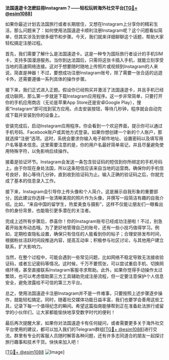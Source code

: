 **法国遠遊卡怎麽註冊Instagram？——轻松玩转海外社交平台[[TG💪+ @esim1088](https://t.me/s/esim1088)]**

如果你最近计划去法国旅行或者长期居住，又想在Instagram上分享你的精彩生活，那么问题来了：如何使用法国遠遊卡顺利注册Instagram呢？这个问题看似简单，但其实涉及到很多细节和步骤。今天，我们就来详细聊聊这个话题，帮助大家轻松搞定注册过程。

首先，我们需要了解什么是法国遠遊卡。这是一种专为国际旅行者设计的手机SIM卡，支持多国漫游服务。当你到达法国后，只需将这张卡插入手机，就能立刻享受当地的高速网络连接。这对于想要随时随地上传照片或视频到Instagram的人来说，简直是神器！不过，要想成功注册Instagram账号，除了需要一张合适的远遊卡外，还需要遵循一系列具体的操作步骤。

接下来，我们正式进入正题。假设你已经购买并激活了法国遠遊卡，并且手机已经成功联网，那么第一步就是下载Instagram应用程序。这一步非常简单，只要打开你的手机应用商店（无论是苹果App Store还是安卓Google Play），搜索“Instagram”即可找到官方应用。点击安装按钮，等待几秒钟，程序就会自动完成下载并安装到你的设备上。

安装完成后，启动Instagram应用程序。你会看到一个欢迎界面，提示你可以通过手机号码、Facebook账户或其他方式登录。如果你想创建一个新的个人账户，那就选择“注册”选项。这时，系统会要求你输入电子邮件地址、设置密码以及填写用户名等基本信息。这里需要注意的是，你的用户名最好简单易记，并且尽量避免使用特殊字符，以免影响后续操作。

接着是验证环节。Instagram会发送一条包含验证码的短信到你所绑定的手机号码上。由于你现在身处法国，所以这条短信应该来自当地的运营商。确保你的手机信号良好，耐心等待几分钟，直到收到验证码为止。输入正确的验证码之后，你就完成了基本的信息录入工作。

接下来，Instagram会引导你上传头像和个人简介。这是展示自我形象的重要部分，因此建议你选择一张清晰美观的照片作为头像，并撰写一段简洁有趣的自我介绍。比如，“来自中国的留学生，热爱美食与摄影”，这样不仅能让朋友们一眼看出你的身份背景，也能吸引更多潜在的关注者。

完成上述所有步骤后，恭喜你！你的Instagram账号已经成功注册啦！不过，别急着开始发布动态哦。为了更好地管理自己的账号，还有一些小技巧值得学习。例如，定期检查隐私设置，确保只有信任的人能看到你的帖子；合理安排发布时间，根据粉丝活跃时间段推送内容，提高互动率；积极参与社区讨论，与其他用户建立联系，扩大影响力。

当然，在整个过程中，可能会遇到一些常见问题，比如网络不稳定导致无法接收验证码，或者忘记密码等情况。这时候，千万不要慌张，可以尝试重启手机、切换网络环境，甚至直接联系Instagram客服寻求帮助。此外，如果你觉得手动操作太过繁琐，也可以考虑借助第三方工具辅助完成注册流程，但一定要注意保护个人信息安全，避免泄露给不可信的第三方平台。

总之，使用法国遠遊卡注册Instagram并不是一件难事，只要按照上述步骤逐步操作，就能轻松搞定。同时，随着社交媒体功能日益丰富，我们也要学会善用这些工具，记录下每一个值得纪念的瞬间。希望这篇指南能够帮到正在准备赴法旅行或留学的小伙伴们，让大家都能愉快地享受数字时代的便利！

最后再次提醒大家，如果你对法国遠遊卡有任何疑问，或者需要更多关于海外社交平台使用的建议，都可以加入我们的Telegram群组[[TG💪+ @esim1088](https://t.me/s/esim1088)]进行交流。群里有专业的客服人员随时解答各种问题，还有许多志同道合的朋友一起探讨旅行趣事和技术干货。快快来加入吧！

[[TG💪+ @esim1088](https://t.me/s/esim1088) ![Image](https://i.postimg.cc/4NQfJmqS/Snipaste-2025-05-13-00-14-12.png)]